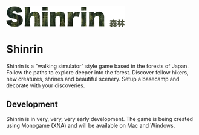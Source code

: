 ![Shinrin logo](logo.png)

# Shinrin

Shinrin is a "walking simulator" style game based in the forests of Japan. Follow the paths to explore deeper into the forest. Discover fellow hikers, new creatures, shrines and beautiful scenery. Setup a basecamp and decorate with your discoveries.

## Development

Shinrin is in very, very, very early development. The game is being created using Monogame (XNA) and will be available on Mac and Windows.
